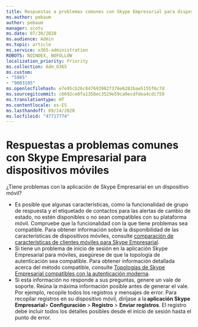 ```yaml
---
title: Respuestas a problemas comunes con Skype Empresarial para dispositivos móviles
ms.author: pebaum
author: pebaum
manager: scotv
ms.date: 07/30/2020
ms.audience: Admin
ms.topic: article
ms.service: o365-administration
ROBOTS: NOINDEX, NOFOLLOW
localization_priority: Priority
ms.collection: Adm_O365
ms.custom:
- "5985"
- "9003195"
ms.openlocfilehash: e7e95cb26c847693982f376e6282bae5155f6c7d
ms.sourcegitcommit: c6692ce0fa1358ec3529e59ca0ecdfdea4cdc759
ms.translationtype: HT
ms.contentlocale: es-ES
ms.lasthandoff: 09/14/2020
ms.locfileid: "47717774"
---
```

# <a name="answers-to-common-issues-with-skype-for-business-for-mobile"></a>Respuestas a problemas comunes con Skype Empresarial para dispositivos móviles

¿Tiene problemas con la aplicación de Skype Empresarial en un dispositivo móvil?

- Es posible que algunas características, como la funcionalidad de grupo de respuesta y el etiquetado de contactos para las alertas de cambio de estado, no estén disponibles o no sean compatibles con su plataforma móvil. Compruebe que la funcionalidad con la que tiene problemas sea compatible. Para obtener información sobre la disponibilidad de las características de dispositivos móviles, consulte [comparación de características de clientes móviles para Skype Empresarial](https://technet.microsoft.com/library/Dn951412.aspx).
- Si tiene un problema de inicio de sesión en la aplicación Skype Empresarial para móviles, asegúrese de que la topología de autenticación sea compatible. Para obtener información detallada acerca del método compatible, consulte [Topologías de Skype Empresarial compatibles con la autenticación moderna](https://docs.microsoft.com/skypeforbusiness/plan-your-deployment/modern-authentication/topologies-supported).  
- Si esta información no responde a sus preguntas, genere un vale de soporte. Reúna la máxima información posible antes de generar el vale. Por ejemplo, recopile todos los registros y mensajes de error. Para recopilar registros en su dispositivo móvil, diríjase a la **aplicación Skype Empresarial**>  **Configuración** >  **Registro** >  **Enviar registros**. El registro debe incluir todos los detalles posibles desde el inicio de sesión hasta el punto de error.
